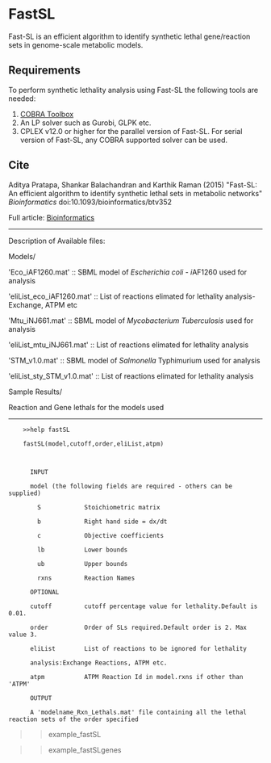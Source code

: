 # FastSL
Fast-SL is an efficient algorithm to identify synthetic lethal gene/reaction sets in  genome-scale metabolic models.

## Requirements
To perform synthetic lethality analysis using Fast-SL the following tools are needed:
1. [COBRA Toolbox](http://opencobra.github.io/cobratoolbox/)
2. An LP solver such as Gurobi, GLPK etc.
3. CPLEX v12.0 or higher for the parallel version of Fast-SL. For serial version of Fast-SL, any COBRA supported solver can be used.

## Cite
Aditya Pratapa, Shankar Balachandran and Karthik Raman (2015) "Fast-SL: An efficient algorithm to identify synthetic lethal sets in metabolic networks" _Bioinformatics_ doi:10.1093/bioinformatics/btv352

Full article: [Bioinformatics](http://bioinformatics.oxfordjournals.org/content/early/2015/06/16/bioinformatics.btv352.short)

__________________________________________________________________________

Description of Available files:

Models/

'Eco_iAF1260.mat' :: SBML model of *Escherichia coli* - *i*AF1260 used for analysis 

'eliList_eco_iAF1260.mat' :: List of reactions elimated for lethality analysis- Exchange, ATPM etc



'Mtu_iNJ661.mat' :: SBML model of *Mycobacterium Tuberculosis* used for analysis 

'eliList_mtu_iNJ661.mat' :: List of reactions elimated for lethality analysis



'STM_v1.0.mat' :: SBML model of *Salmonella* Typhimurium used for analysis 

'eliList_sty_STM_v1.0.mat' :: List of reactions elimated for lethality analysis





Sample Results/

Reaction and Gene lethals for the models used

__________________________________________________________________________







        >>help fastSL
        
        fastSL(model,cutoff,order,eliList,atpm) 
        
          
        
          INPUT
        
          model (the following fields are required - others can be supplied)       
        
            S            Stoichiometric matrix
        
            b            Right hand side = dx/dt
        
            c            Objective coefficients
        
            lb           Lower bounds
        
            ub           Upper bounds
        
            rxns         Reaction Names
        
          OPTIONAL
        
          cutoff         cutoff percentage value for lethality.Default is 0.01.
        
          order          Order of SLs required.Default order is 2. Max value 3.
        
          eliList        List of reactions to be ignored for lethality
        
          analysis:Exchange Reactions, ATPM etc.
        
          atpm           ATPM Reaction Id in model.rxns if other than 'ATPM'
        
          OUTPUT
        
          A 'modelname_Rxn_Lethals.mat' file containing all the lethal reaction sets of the order specified



>>example_fastSL

>>example_fastSLgenes







